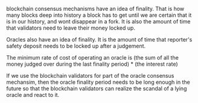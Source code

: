 blockchain consensus mechanisms have an idea of finality. That is how many blocks deep into history a block has to get until we are certain that it is in our history, and wont disappear in a fork. It is also the amount of time that validators need to leave their money locked up.

Oracles also have an idea of finality. It is the amount of time that reporter's safety deposit needs to be locked up after a judgement.

The minimum rate of cost of operating an oracle is (the sum of all the money judged over during the last finality period) * (the interest rate)

If we use the blockchain validators for part of the oracle consensus mechansim, then the oracle finality period needs to be long enough in the future so that the blockchain validators can realize the scandal of a lying oracle and react to it.
